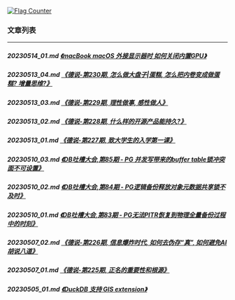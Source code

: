 <a rel="nofollow" href="http://info.flagcounter.com/h9V1"  ><img src="http://s03.flagcounter.com/count/h9V1/bg_FFFFFF/txt_000000/border_CCCCCC/columns_2/maxflags_12/viewers_0/labels_0/pageviews_0/flags_0/"  alt="Flag Counter"  border="0"  ></a>  
  
### 文章列表  
----  
##### 20230514_01.md   [《macBook macOS 外接显示器时 如何关闭内置GPU》](20230514_01.md)  
##### 20230513_04.md   [《德说-第230期, 怎么做大盘子|蛋糕, 怎么把内卷变成做蛋糕? 增量思维?》](20230513_04.md)  
##### 20230513_03.md   [《德说-第229期, 理性做事, 感性做人》](20230513_03.md)  
##### 20230513_02.md   [《德说-第228期, 什么样的开源产品能持久?》](20230513_02.md)  
##### 20230513_01.md   [《德说-第227期, 致大学生的入学第一课》](20230513_01.md)  
##### 20230510_03.md   [《DB吐槽大会,第85期 - PG 并发写带来的buffer table锁冲突面不可设置》](20230510_03.md)  
##### 20230510_02.md   [《DB吐槽大会,第84期 - PG逻辑备份释放对象元数据共享锁不及时》](20230510_02.md)  
##### 20230510_01.md   [《DB吐槽大会,第83期 - PG无法PITR恢复到物理全量备份过程中的时刻》](20230510_01.md)  
##### 20230507_02.md   [《德说-第226期, 信息爆炸时代, 如何去伪存“真”, 如何避免AI胡说八道》](20230507_02.md)  
##### 20230507_01.md   [《德说-第225期, 正名的重要性和根源》](20230507_01.md)  
##### 20230505_01.md   [《DuckDB 支持 GIS extension》](20230505_01.md)  
